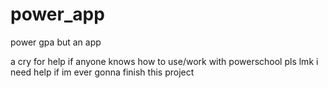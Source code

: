 # power_app

power gpa but an app

a cry for help if anyone knows how to use/work with powerschool pls lmk i need help if im ever gonna finish this project
